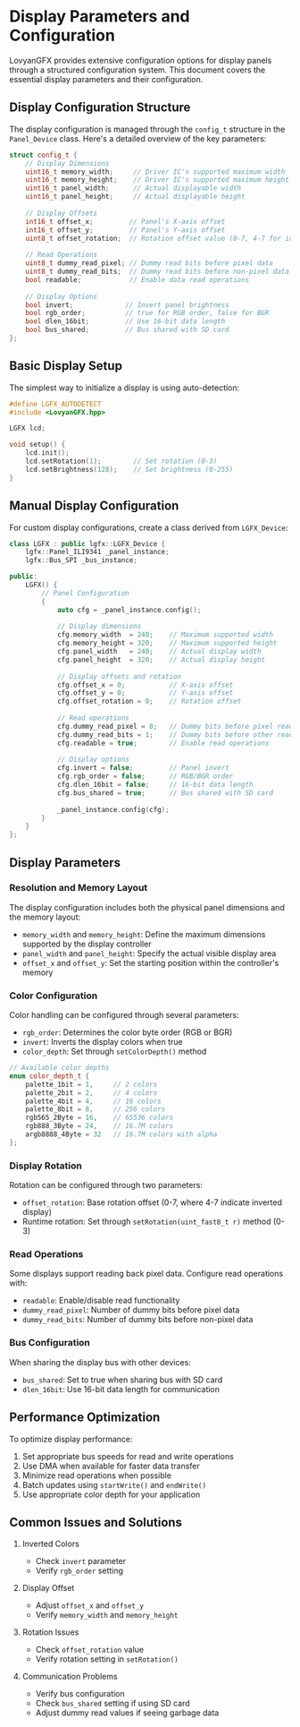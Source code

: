 # Display Parameters and Configuration

LovyanGFX provides extensive configuration options for display panels through a structured configuration system. This document covers the essential display parameters and their configuration.

## Display Configuration Structure

The display configuration is managed through the `config_t` structure in the `Panel_Device` class. Here's a detailed overview of the key parameters:

```cpp
struct config_t {
    // Display Dimensions
    uint16_t memory_width;     // Driver IC's supported maximum width
    uint16_t memory_height;    // Driver IC's supported maximum height
    uint16_t panel_width;      // Actual displayable width
    uint16_t panel_height;     // Actual displayable height
    
    // Display Offsets
    int16_t offset_x;         // Panel's X-axis offset
    int16_t offset_y;         // Panel's Y-axis offset
    uint8_t offset_rotation;  // Rotation offset value (0-7, 4-7 for inverted)
    
    // Read Operations
    uint8_t dummy_read_pixel; // Dummy read bits before pixel data
    uint8_t dummy_read_bits;  // Dummy read bits before non-pixel data
    bool readable;            // Enable data read operations
    
    // Display Options
    bool invert;             // Invert panel brightness
    bool rgb_order;          // true for RGB order, false for BGR
    bool dlen_16bit;         // Use 16-bit data length
    bool bus_shared;         // Bus shared with SD card
};
```

## Basic Display Setup

The simplest way to initialize a display is using auto-detection:

```cpp
#define LGFX_AUTODETECT
#include <LovyanGFX.hpp>

LGFX lcd;

void setup() {
    lcd.init();
    lcd.setRotation(1);        // Set rotation (0-3)
    lcd.setBrightness(128);    // Set brightness (0-255)
}
```

## Manual Display Configuration

For custom display configurations, create a class derived from `LGFX_Device`:

```cpp
class LGFX : public lgfx::LGFX_Device {
    lgfx::Panel_ILI9341 _panel_instance;
    lgfx::Bus_SPI _bus_instance;

public:
    LGFX() {
        // Panel Configuration
        {
            auto cfg = _panel_instance.config();
            
            // Display dimensions
            cfg.memory_width  = 240;    // Maximum supported width
            cfg.memory_height = 320;    // Maximum supported height
            cfg.panel_width   = 240;    // Actual display width
            cfg.panel_height  = 320;    // Actual display height
            
            // Display offsets and rotation
            cfg.offset_x = 0;           // X-axis offset
            cfg.offset_y = 0;           // Y-axis offset
            cfg.offset_rotation = 0;    // Rotation offset
            
            // Read operations
            cfg.dummy_read_pixel = 8;   // Dummy bits before pixel read
            cfg.dummy_read_bits = 1;    // Dummy bits before other reads
            cfg.readable = true;        // Enable read operations
            
            // Display options
            cfg.invert = false;         // Panel invert
            cfg.rgb_order = false;      // RGB/BGR order
            cfg.dlen_16bit = false;     // 16-bit data length
            cfg.bus_shared = true;      // Bus shared with SD card
            
            _panel_instance.config(cfg);
        }
    }
};
```

## Display Parameters

### Resolution and Memory Layout

The display configuration includes both the physical panel dimensions and the memory layout:

- `memory_width` and `memory_height`: Define the maximum dimensions supported by the display controller
- `panel_width` and `panel_height`: Specify the actual visible display area
- `offset_x` and `offset_y`: Set the starting position within the controller's memory

### Color Configuration

Color handling can be configured through several parameters:

- `rgb_order`: Determines the color byte order (RGB or BGR)
- `invert`: Inverts the display colors when true
- `color_depth`: Set through `setColorDepth()` method

```cpp
// Available color depths
enum color_depth_t {
    palette_1bit = 1,     // 2 colors
    palette_2bit = 2,     // 4 colors
    palette_4bit = 4,     // 16 colors
    palette_8bit = 8,     // 256 colors
    rgb565_2Byte = 16,    // 65536 colors
    rgb888_3Byte = 24,    // 16.7M colors
    argb8888_4Byte = 32   // 16.7M colors with alpha
};
```

### Display Rotation

Rotation can be configured through two parameters:

- `offset_rotation`: Base rotation offset (0-7, where 4-7 indicate inverted display)
- Runtime rotation: Set through `setRotation(uint_fast8_t r)` method (0-3)

### Read Operations

Some displays support reading back pixel data. Configure read operations with:

- `readable`: Enable/disable read functionality
- `dummy_read_pixel`: Number of dummy bits before pixel data
- `dummy_read_bits`: Number of dummy bits before non-pixel data

### Bus Configuration

When sharing the display bus with other devices:

- `bus_shared`: Set to true when sharing bus with SD card
- `dlen_16bit`: Use 16-bit data length for communication

## Performance Optimization

To optimize display performance:

1. Set appropriate bus speeds for read and write operations
2. Use DMA when available for faster data transfer
3. Minimize read operations when possible
4. Batch updates using `startWrite()` and `endWrite()`
5. Use appropriate color depth for your application

## Common Issues and Solutions

1. Inverted Colors
   - Check `invert` parameter
   - Verify `rgb_order` setting

2. Display Offset
   - Adjust `offset_x` and `offset_y`
   - Verify `memory_width` and `memory_height`

3. Rotation Issues
   - Check `offset_rotation` value
   - Verify rotation setting in `setRotation()`

4. Communication Problems
   - Verify bus configuration
   - Check `bus_shared` setting if using SD card
   - Adjust dummy read values if seeing garbage data 